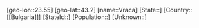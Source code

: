 ﻿---
location: [43.2,23.55]
type: City
tags:
- geo/City


SpocWebEntityId: 35359
isDeleted: false
confidential: public

---
[geo-lon::23.55]
[geo-lat::43.2]
[name::Vraca]
[State::]
[Country::[[Bulgaria]]]
[StateId::]
[Population::]
[Unknown::]

